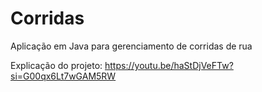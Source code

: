 # Corridas
 Aplicação em Java para gerenciamento de corridas de rua

Explicação do projeto: https://youtu.be/haStDjVeFTw?si=G00qx6Lt7wGAM5RW
